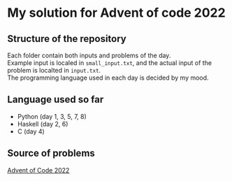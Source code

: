 # My solution for Advent of code 2022

## Structure of the repository

Each folder contain both inputs and problems of the day.  
Example input is localed in `small_input.txt`, and the actual input of the problem is localted in `input.txt`.  
The programming language used in each day is decided by my mood.

## Language used so far

- Python (day 1, 3, 5, 7, 8)
- Haskell (day 2, 6)
- C (day 4)

## Source of problems

[Advent of Code 2022](https://adventofcode.com/2022/)
